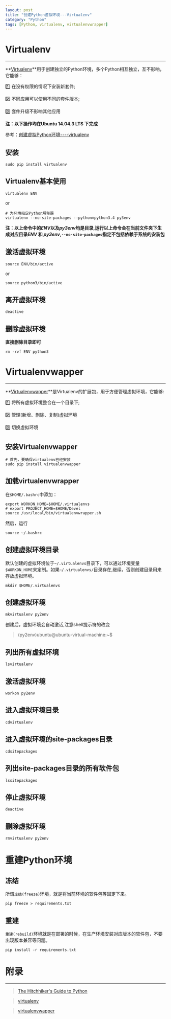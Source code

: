 ```yaml
---
layout: post
title: "创建Python虚拟环境---Virtualenv"
category: "Python"
tags: [Python, virtualenv, virtualenvwrapper]
---
```


# Virtualenv

---

**[Virtualenv][1]**用于创建独立的Python环境，多个Python相互独立，互不影响，它能够：

:one: 在没有权限的情况下安装新套件;

:two: 不同应用可以使用不同的套件版本;

:three: 套件升级不影响其他应用

[1]: https://virtualenv.pypa.io/en/latest/

**注：以下操作均在Ubuntu 14.04.3 LTS 下完成**

参考：[创建虚拟Python环境----virtualenv](http://lesliezhu.github.io/public/2014-11-11-virtualenv.html)

<!-- more -->

## 安装

	sudo pip install virtualenv

## Virtualenv基本使用

	virtualenv ENV

or
	
	# 为环境指定Python解释器
	virtualenv --no-site-packages --python=python3.4 py3env

**注：以上命令中的*ENV*以及*py3env*均是目录,运行以上命令会在当前文件夹下生成对应目录*ENV* 和 _py3env_,`--no-site-packages`指定不包括依赖于系统的安装包**

## 激活虚拟环境

	source ENV/bin/active

or
	
	source python3/bin/active

## 离开虚拟环境

	deactive

## 删除虚拟环境

**直接删除目录即可**

	rm -rvf ENV python3

# Virtualenvwapper

---

**[Virtualenvwapper][2]**是Virtualenv的扩展包，用于方便管理虚拟环境，它能够:

:one: 将所有虚拟环境整合在一个目录下;

:two: 管理(新增、删除、复制)虚拟环境

:three: 切换虚拟环境

[2]: http://virtualenvwrapper.readthedocs.org/en/latest/index.html

## 安装Virtualenvwapper

	# 首先，要确保virtualenv已经安装
	sudo pip install virtualenvwapper 

## 加载virtualenvwrapper

在`$HOME/.bashrc`中添加：

	export WORKON_HOME=$HOME/.virtualenvs
	# export PROJECT_HOME=$HOME/Devel
	source /usr/local/bin/virtualenvwrapper.sh 

然后，运行

	source ~/.bashrc

## 创建虚拟环境目录

默认创建的虚拟环境位于`~/.virtualenvs`目录下，可以通过环境变量`$WORKON_HOME`来定制。如果`~/.virtualenvs/`目录存在,继续，否则创建目录用来存放虚拟环境。

	mkdir $HOME/.virtualenvs

## 创建虚拟环境

	mkvirtualenv py2env

创建后，虚拟环境会自动激活,注意shell提示符的改变

> (py2env)ubuntu@ubuntu-virtual-machine:~$

## 列出所有虚拟环境

	lsvirtualenv 

## 激活虚拟环境

	workon py2env

## 进入虚拟环境目录

	cdvirtualenv

## 进入虚拟环境的site-packages目录

	cdsitepackages

## 列出site-packages目录的所有软件包

	lssitepackages

## 停止虚拟环境

	deactive

## 删除虚拟环境

	rmvirtualenv py2env

# 重建Python环境

## 冻结

所谓`冻结(freeze)`环境，就是将当前环境的软件包等固定下来。

	pip freeze > requirements.txt

## 重建

`重建(rebuild)`环境就是在部署的时候，在生产环境安装对应版本的软件包，不要出现版本兼容等问题。

	pip install -r requirements.txt


# 附录

---

> [The Hitchhiker's Guide to Python](http://docs.python-guide.org/en/latest/dev/virtualenvs/)

> [virtualenv](https://virtualenv.pypa.io/en/latest/)

> [virtualenvwapper](http://virtualenvwrapper.readthedocs.org/en/latest/index.html)

